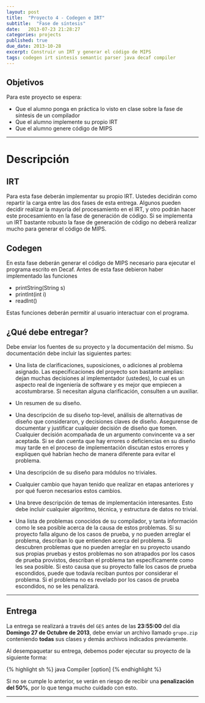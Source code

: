 ```yaml
---
layout: post
title:  "Proyecto 4 - Codegen e IRT"
subtitle:  "Fase de síntesis"
date:   2013-07-23 21:28:27
categories: projects
published: true
due_date: 2013-10-28
excerpt: Construir un IRT y generar el código de MIPS
tags: codegen irt sintesis semantic parser java decaf compiler
---
```


Objetivos
---------
Para este proyecto se espera:

- Que el alumno ponga en práctica lo visto en clase sobre la fase de síntesis de un compilador 
- Que el alumno implemente su propio IRT
- Que el alumno genere código de MIPS

---

Descripción
===========

IRT
----

Para esta fase deberán implementar su propio IRT. Ustedes decidirán como repartir la carga entre las dos fases de esta entrega. Algunos pueden decidir realizar la mayoría del procesamiento en el IRT, y otro podrán hacer este procesamiento en la fase de generación de código. Si se implementa un IRT bastante robusto la fase de generación de código no deberá realizar mucho para generar el código de MIPS.

Codegen
----

En esta fase deberán generar el código de MIPS necesario para ejecutar el programa escrito en Decaf. Antes de esta fase debieron haber implementado las funciones
- printString(String s)
- printInt(int i)
- readInt()

Estas funciones deberán permitir al usuario interactuar con el programa.

¿Qué debe entregar?
-------------------

Debe enviar los fuentes de su proyecto y la documentación del mismo. Su documentación debe incluir las siguientes partes:

* Una lista de clarificaciones, suposiciones, o adiciones al problema asignado. Las especificaciones del proyecto son bastante amplias: dejan muchas decisiones al implementador (ustedes), lo cual es un aspecto real de ingeniería de software y es mejor que empiecen a acostumbrarse. Si necesitan alguna clarificación, consulten a un auxiliar.

* Un resumen de su diseño.

* Una descripción de su diseño top-level, análisis de alternativas de diseño que consideraron, y decisiones claves de diseño. Asegurense de documentar y justificar cualquier decisión de diseño que tomen. Cualquier decisión acompañada de un argumento convincente va a ser aceptada. Si se dan cuenta que hay errores o deficiencias en su diseño muy tarde en el proceso de implementación discutan estos errores y expliquen qué habrían hecho de manera diferente para evitar el problema.

* Una descripción de su diseño para módulos no triviales.

* Cualquier cambio que hayan tenido que realizar en etapas anteriores y por qué fueron necesarios estos cambios.

* Una breve descripción de temas de implementación interesantes. Esto debe incluir cualquier algoritmo, técnica, y estructura de datos no trivial.

* Una lista de problemas conocidos de su compilador, y tanta información como le sea posible acerca de la causa de estos problemas. Si su proyecto falla alguno de los casos de prueba, y no pueden arreglar el problema, describan lo que entienden acerca del problema. Si descubren problemas que no pueden arreglar en su proyecto usando sus propias pruebas y estos problemas no son atrapados por los casos de prueba provistos, describan el problema tan específicamente como les sea posible. Si esto causa que su proyecto falle los casos de prueba escondidos, puede que todavía reciban puntos por considerar el problema. Si el problema no es revelado por los casos de prueba escondidos, no se les penalizará.


---

Entrega
-------

La entrega se realizará a través del `GES` antes de las **23:55:00** del día **Domingo 27 de Octubre de 2013**, debe enviar un archivo llamado `grupo.zip` conteniendo  **todas** sus clases y demás archivos indicados previamente.


Al desempaquetar su entrega, debemos poder ejecutar su proyecto de la siguiente forma:

{% highlight sh %}
  java Compiler [option] <filename>
{% endhighlight %}

Si no se cumple lo anterior, se verán en riesgo de recibir una <b>penalización del 50%</b>, por lo que tenga mucho cuidado con esto.

---
